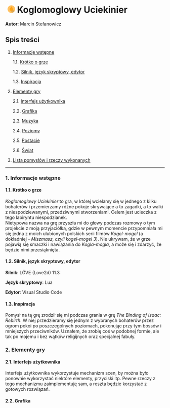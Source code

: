 # &nbsp;<img src="https://github.com/Matek0611/PF2_gry_projekt/blob/main/game/assets/img/ikona1.png" width="24" height="24" title="Logo gry"> Koglomoglowy Uciekinier

__Autor__: Marcin Stefanowicz

## Spis treści

1. [Informacje wstępne](#1-informacje-wstępne)

    1.1. [Krótko o grze](#11-krótko-o-grze)

    1.2. [Silnik, język skryptowy, edytor](#12-silnik-język-skryptowy-edytor)

    1.3. [Inspiracja](#13-inspiracja)

2. [Elementy gry](#2-elementy-gry)

    2.1. [Interfejs użytkownika](#21-interfejs-użytkownika)
    
    2.2. [Grafika](#22-grafika)
    
    2.3. [Muzyka](#23-muzyka)
    
    2.4. [Poziomy](#24-poziomy)
    
    2.5. [Postacie](#25-postacie)
    
    2.6. [Świat](#26-świat)
    
3. [Lista pomysłów i rzeczy wykonanych](#3-lista-pomysłów-i-rzeczy-wykonanych)

----

### 1. Informacje wstępne

#### 1.1. Krótko o grze

_Koglomoglowy Uciekinier_ to gra, w której wcielamy się w jednego z kilku bohaterów 
i przemierzamy różne pokoje skrywające a to zagadki, a to walki z niespodziewanymi,
przedziwnymi stworzeniami. Celem jest ucieczka z tego labiryntu niespodzianek. <br>
Nietypowa nazwa na grę przyszła mi do głowy podczas rozmowy o tym projekcie z moją przyjaciółką, 
gdzie w pewnym momencie przypomniała mi się jedna z moich ulubionych polskich serii filmów 
_Kogel-mogel_ (a dokładniej - _Miszmasz, czyli kogel-mogel 3_). Nie ukrywam, że w grze pojawią 
się smaczki i nawiązania do _Kogla-mogla_, a może się i zdarzyć, że będzie nimi przesiąknięta.

#### 1.2. Silnik, język skryptowy, edytor

__Silnik__: LÖVE (Love2d) 11.3

__Język skryptowy__: Lua

__Edytor__: Visual Studio Code

#### 1.3. Inspiracja

Pomysł na tą grę zrodził się mi podczas grania w grę _The Binding of Isaac: Rebirth_.
W niej przedzieramy się jednym z wybranych bohaterów przez ogrom pokoi po poszczególnych 
poziomach, pokonując przy tym bossów i mniejszych przeciwników. Uznałem, że zrobię coś
w podobnej formie, ale tak po mojemu i bez wątków religijnych oraz specjalnej fabuły.

### 2. Elementy gry

#### 2.1. Interfejs użytkownika

Interfejs użytkownika wykorzystuje mechanizm scen, by można było ponownie wykorzystać 
niektóre elementy, przyciski itp. Pewne rzeczy z tego mechanizmu zaimplementuję sam,
a reszta będzie korzystać z gotowych rozwiązań.

#### 2.2. Grafika


